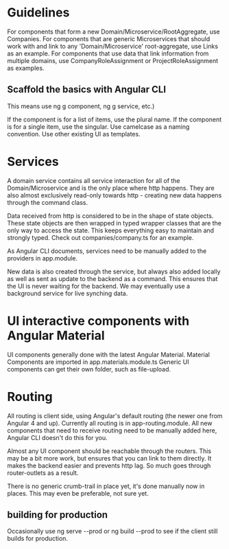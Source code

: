 
# Guidelines

For components that form a new Domain/Microservice/RootAggregate, use Companies.
For components that are generic Microservices that  should work with and link to any 'Domain/Microservice' root-aggregate, use Links as an example.
For components that use data that link information from multiple domains, use CompanyRoleAssignment or ProjectRoleAssignment as examples.

## Scaffold the basics with Angular CLI 

This means use ng g component, ng g service, etc.)

If the component is for a list of items, use the plural name. If the component is for a single item, use the singular. Use camelcase as a naming convention. Use other existing UI as templates. 

# Services
A domain service contains all service interaction for all of the Domain/Microservice and is the only place where http happens. They are also almost exclusively read-only towards http - creating new data happens through the command class. 

Data received from http is considered to be in the shape of state objects. These state objects are then wrapped in typed wrapper classes that are the only way to access the state. This keeps everything easy to maintain and strongly typed. Check out companies/company.ts for an example.

As Angular CLI documents, services need to be manually added to the providers in app.module.

New data is also created through the service, but always also added locally as well as sent as update to the backend as a command. This ensures that the UI is never waiting for the backend. We may eventually use a background service for live synching data.

# UI interactive components with Angular Material
UI components generally done with the latest Angular Material. 
Material Components are imported in app.materials.module.ts
Generic UI components can get their own folder, such as file-upload.

# Routing
All routing is client side, using Angular's default routing (the newer one from Angular 4 and up). Currently all routing is in app-routing.module. All new components that need to receive routing need to be manually added here, Angular CLI doesn't do this for you.

Almost any UI component should be reachable through the routers. This may be a bit more work, but ensures that you can link to them directly. It makes the backend easier and prevents http lag. So much goes through router-outlets as a result. 

There is no generic crumb-trail in place yet, it's done manually now in places. This may even be preferable, not sure yet.

## building for production

Occasionally use ng serve --prod or ng build --prod to see if the client still builds for production.
